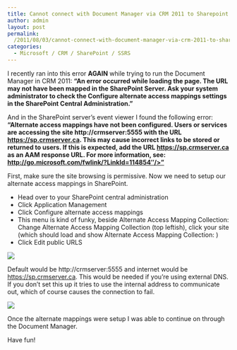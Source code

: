 ```yaml
---
title: Cannot connect with Document Manager via CRM 2011 to Sharepoint 2010
author: admin
layout: post
permalink:
  /2011/08/03/cannot-connect-with-document-manager-via-crm-2011-to-sharepoint-2010/
categories:
  - Microsoft / CRM / SharePoint / SSRS
---
```



I recently ran into this error **AGAIN** while trying to run the Document Manager in CRM 2011: **“An error occurred while loading the page. The URL may not have been mapped in the SharePoint Server. Ask your system administrator to check the Configure alternate access mappings settings in the SharePoint Central Administration.”**

And in the SharePoint server’s event viewer I found the following error: **“Alternate access mappings have not been configured. Users or services are accessing the site http://crmserver:5555 with the URL https://sp.crmserver.ca. This may cause incorrect links to be stored or returned to users. If this is expected, add the URL https://sp.crmserver.ca as an AAM response URL. For more information, see: http://go.microsoft.com/fwlink/?LinkId=114854″/>”**

First, make sure the site browsing is permissive. Now we need to setup our alternate access mappings in SharePoint.

*   Head over to your SharePoint central administration
*   Click Application Management
*   Click Configure alternate access mappings
*   This menu is kind of funky, beside Alternate Access Mapping Collection: Change Alternate Access Mapping Collection (top leftish), click your site (which should load and show Alternate Access Mapping Collection: )
*   Click Edit public URLS

![][2]

 [2]: /images/old/Alternate_Access_Mappings.png

Default would be http://crmserver:5555 and internet would be https://sp.crmserver.ca. This would be needed if you’re using external DNS. If you don’t set this up it tries to use the internal address to communicate out, which of course causes the connection to fail.

![][3]

 [3]: /images/old/Alternate_Access_Mappings_URLs.png

Once the alternate mappings were setup I was able to continue on through the Document Manager.

Have fun!
